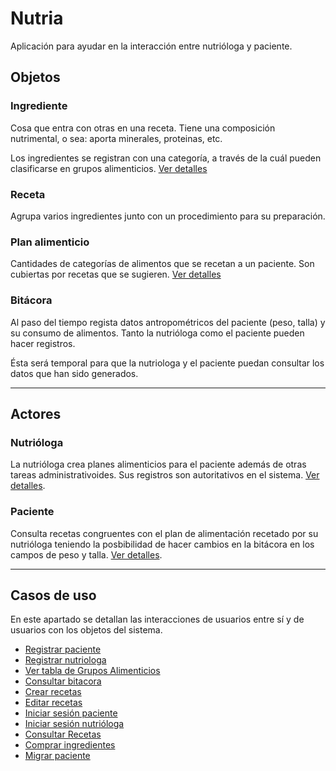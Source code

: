 # Nutria

Aplicación para ayudar en la interacción entre nutrióloga y paciente.


## Objetos

### Ingrediente

Cosa que entra con otras en una receta. Tiene una composición
nutrimental, o sea: aporta minerales, proteinas, etc.

Los ingredientes se registran con una categoría, a través de la cuál
pueden clasificarse en grupos alimenticios. [Ver detalles](Ingredientes.md)


### Receta

Agrupa varios ingredientes junto con un procedimiento para su
preparación.

### Plan alimenticio

Cantidades de categorías de alimentos que se recetan a un paciente.
Son cubiertas por recetas que se sugieren. [Ver detalles](Plan.md)


### Bitácora

Al paso del tiempo regista datos antropométricos del paciente (peso,
talla) y su consumo de alimentos. Tanto la nutrióloga como el paciente
pueden hacer registros.

Ésta será temporal para que la nutriologa y el paciente puedan consultar los datos que han sido generados.


------------------------------

## Actores


### Nutrióloga

La nutrióloga crea planes alimenticios para el paciente además de
otras tareas administrativoides. Sus registros son autoritativos en el
sistema. [Ver detalles](nutriologa.md).


### Paciente

Consulta recetas congruentes con el plan de alimentación recetado por
su nutrióloga teniendo la posbibilidad de hacer cambios en la bitácora en los campos de peso y talla. [Ver detalles](paciente.md).


------------------------------


## Casos de uso


En este apartado se detallan las interacciones de usuarios entre sí y
de usuarios con los objetos del sistema.

 - [Registrar paciente](paciente_registrar.md)
 - [Registrar nutriologa](nutriologa_registrar.md)
 - [Ver tabla de Grupos Alimenticios](consultar_tabla_grupos.md)
 - [Consultar bitacora](bitacora_consultar.md)
 - [Crear recetas](recetas_crear.md)
 - [Editar recetas](recetas_editar.md)
 - [Iniciar sesión paciente](paciente_iniciar_sesion.md)
 - [Iniciar sesión nutrióloga](nutriologa_iniciar_sesion.md)
 - [Consultar Recetas](recetas_consultar.md)
 - [Comprar ingredientes](ingredientes_comprar.md)
 - [Migrar paciente](paciente_migrar.md)


